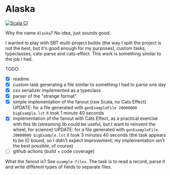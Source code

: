 # Alaska

[![Scala CI](https://github.com/DLakomy/Alaska/actions/workflows/scala.yml/badge.svg?branch=master)](https://github.com/DLakomy/Alaska/actions/workflows/scala.yml)

Why the name `Alaska`? No idea, just sounds good.

I wanted to play with SBT multi-project builds (the way I split the project is not the best, but it's good enough for my
purposes), custom tasks, typeclasses, cats-parse and cats-effect.
This work is something similar to the job I had.

TODO:
- [x] readme
- [x] custom task generating a file similar to something I had to parse one day
- [x] csv serializer implemented as a typeclass
- [x] parser of the "strange format"
- [x] simple implementation of the fanout (raw Scala, no Cats Effect) UPDATE: for a file
generated with `genExampleFile 20000000 bigExample.lst` it took 1 minute 40 seconds
- [x] implementation of the fanout with Cats Effect, as a practical exercise with this lib
(streaming lib could be useful, but I want to reinvent the wheel, for science) UPDATE: for a file
  generated with `genExampleFile 20000000 bigExample.lst` it took 3 minutes 40 seconds (the task appears to be IO bound,
so I didn't expect improvement; my implementation isn't the best possible, of course)
- [ ] github actions (build + code coverage)

What the fanout is? See `example-files`. The task is to read a record, parse it and write different types of fields to
separate files.
